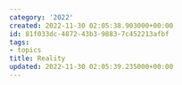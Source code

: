 ```yaml
---
category: '2022'
created: 2022-11-30 02:05:38.903000+00:00
id: 81f033dc-4872-43b3-9883-7c452213afbf
tags:
- topics
title: Reality
updated: 2022-11-30 02:05:39.235000+00:00
---
```

   
